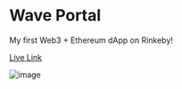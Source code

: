 # Wave Portal

My first Web3 + Ethereum dApp on Rinkeby!

[Live Link](https://react-wave-portal.blakeeriks.repl.co)

![image](https://i.imgur.com/LdWaFzq.jpg)
